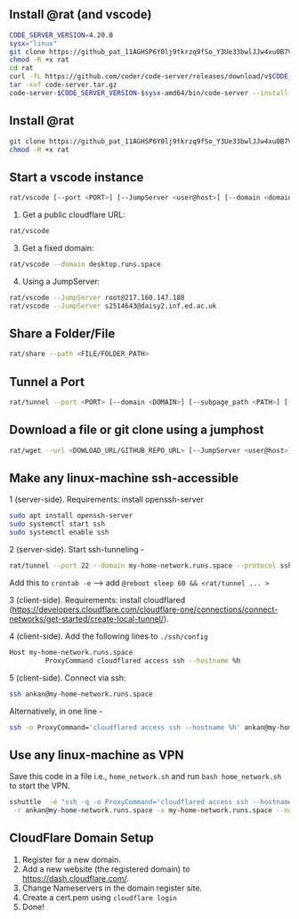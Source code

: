 ## Install @rat (and vscode)
```bash
CODE_SERVER_VERSION=4.20.0
sysx="linux"
git clone https://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@github.com/ankanbhunia/rat.git
chmod -R +x rat
cd rat
curl -fL https://github.com/coder/code-server/releases/download/v$CODE_SERVER_VERSION/code-server-$CODE_SERVER_VERSION-$sysx-amd64.tar.gz > code-server.tar.gz
tar -xvf code-server.tar.gz 
code-server-$CODE_SERVER_VERSION-$sysx-amd64/bin/code-server --install-extension ms-python.python --force  --extensions-dir vscode-extensions_dir
```


## Install @rat
```bash
git clone https://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@github.com/ankanbhunia/rat.git
chmod -R +x rat
```

## Start a vscode instance

```bash
rat/vscode [--port <PORT>] [--JumpServer <user@host>] [--domain <domain>]
```  

1. Get a public cloudflare URL:
   
```bash
rat/vscode
```
3. Get a fixed domain:
   
```bash
rat/vscode --domain desktop.runs.space
```
4. Using a JumpServer:
```bash
rat/vscode --JumpServer root@217.160.147.188
rat/vscode --JumpServer s2514643@daisy2.inf.ed.ac.uk
```

## Share a Folder/File

```bash
rat/share --path <FILE/FOLDER_PATH>
```

## Tunnel a Port

```bash
rat/tunnel --port <PORT> [--domain <DOMAIN>] [--subpage_path <PATH>] [--protocol <http/ssh>]
```

## Download a file or git clone using a jumphost

```bash
rat/wget --url <DOWLOAD_URL/GITHUB_REPO_URL> [--JumpServer <user@host>]
```

## Make any linux-machine ssh-accessible

1 (server-side). Requirements: install openssh-server
```bash
sudo apt install openssh-server
sudo systemctl start ssh
sudo systemctl enable ssh
```
2 (server-side). Start ssh-tunneling -
```bash
rat/tunnel --port 22 --domain my-home-network.runs.space --protocol ssh
```
   Add this to ```crontab -e``` --> add ```@reboot sleep 60 && <rat/tunnel ... >```

3 (client-side). Requirements: install cloudflared (https://developers.cloudflare.com/cloudflare-one/connections/connect-networks/get-started/create-local-tunnel/).

4 (client-side). Add the following lines to  ```./ssh/config```
```bash
Host my-home-network.runs.space
         ProxyCommand cloudflared access ssh --hostname %h
```
5 (client-side). Connect via ssh:
```bash
ssh ankan@my-home-network.runs.space
```
Alternatively, in one line -
```bash
ssh -o ProxyCommand='cloudflared access ssh --hostname %h' ankan@my-home-network.runs.space
```


## Use any linux-machine as VPN

Save this code in a file i.e., ```home_network.sh``` and run ```bash home_network.sh``` to start the VPN. 

```bash
sshuttle  -e "ssh -q -o ProxyCommand='cloudflared access ssh --hostname %h'"\
 -r ankan@my-home-network.runs.space -x my-home-network.runs.space --no-latency-control 0/0
```

## CloudFlare Domain Setup
1. Register for a new domain.
2. Add a new website (the registered domain) to https://dash.cloudflare.com/.
3. Change Nameservers in the domain register site.
4. Create a cert.pem using ```cloudflare login```
5. Done!



